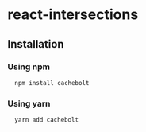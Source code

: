 # react-intersections

## Installation

### Using npm

```cmd
  npm install cachebolt
```

### Using yarn

```cmd
  yarn add cachebolt
```
